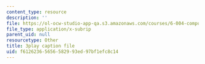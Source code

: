 ```yaml
---
content_type: resource
description: ''
file: https://ol-ocw-studio-app-qa.s3.amazonaws.com/courses/6-004-computation-structures-spring-2017/f61262365656582993ed97bf1efc8c14_jsJ0nR38zvo.vtt
file_type: application/x-subrip
parent_uid: null
resourcetype: Other
title: 3play caption file
uid: f6126236-5656-5829-93ed-97bf1efc8c14
---
```

